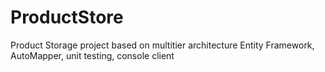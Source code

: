 # ProductStore
Product  Storage project based on multitier architecture
Entity Framework, AutoMapper, unit testing, console client
